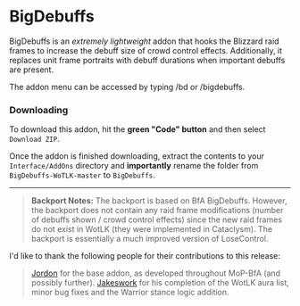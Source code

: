 # BigDebuffs

BigDebuffs is an _extremely lightweight_ addon that hooks the Blizzard raid frames to increase the debuff size of crowd control effects. Additionally, it replaces unit frame portraits with debuff durations when important debuffs are present.

The addon menu can be accessed by typing /bd or /bigdebuffs.

### Downloading

To download this addon, hit the **green "Code" button** and then select `Download ZIP`.

Once the addon is finished downloading, extract the contents to your `Interface/AddOns` directory and **importantly** rename the folder from `BigDebuffs-WoTLK-master` to `BigDebuffs`.

---

>**Backport Notes:**
> The backport is based on BfA BigDebuffs. However, the backport does not contain any raid frame 
> modifications (number of debuffs shown / crowd control effects) since the
> new raid frames do not exist in WotLK (they were implemented in Cataclysm).
> The backport is essentially a much improved version of LoseControl.

 I'd like to thank the following people for their contributions to this release:
> [Jordon][1] for the base addon, as developed throughout MoP-BfA (and possibly further).
> [Jakeswork][2] for his completion of the WotLK aura list, minor bug fixes and the Warrior stance logic addition.


[1]: https://github.com/jordonwow
[2]: https://github.com/jakeswork
